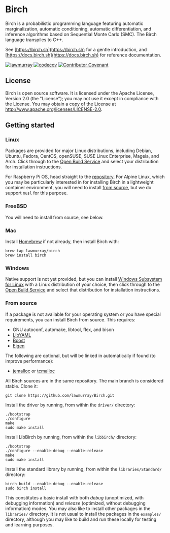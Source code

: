 # Birch

Birch is a probabilistic programming language featuring automatic
marginalization, automatic conditioning, automatic differentiation, and
inference algorithms based on Sequential Monte Carlo (SMC). The Birch language
transpiles to C++.

See [https://birch.sh](https://birch.sh) for a gentle introduction, and
[https://docs.birch.sh](https://docs.birch.sh) for reference documentation.

[![lawmurray](https://circleci.com/gh/lawmurray/Birch.svg?style=shield)](https://circleci.com/gh/lawmurray/Birch) [![codecov](https://codecov.io/gh/lawmurray/Birch/graph/badge.svg)](https://codecov.io/gh/lawmurray/Birch) [![Contributor Covenant](https://img.shields.io/badge/Contributor%20Covenant-v2.0%20adopted-ff69b4.svg)](https://github.com/lawmurray/Birch/blob/master/CODE_OF_CONDUCT.md) 


## License

Birch is open source software. It is licensed under the Apache License,
Version 2.0 (the "License"); you may not use it except in compliance with the
License. You may obtain a copy of the License at
<http://www.apache.org/licenses/LICENSE-2.0>.


## Getting started

### Linux

Packages are provided for major Linux distributions, including Debian, Ubuntu,
Fedora, CentOS, openSUSE, SUSE Linux Enterprise, Mageia, and Arch. Click
through to the [Open Build
Service](https://software.opensuse.org//download.html?project=home%3Alawmurray%3Abirch&package=birch)
and select your distribution for installation instructions.

For Raspberry Pi OS, head straight to the
[repository](https://download.opensuse.org/repositories/home:/lawmurray:/birch/).
For Alpine Linux, which you may be particularly interested in for installing
Birch in a lightweight container environment, you will need to install [from
source](#from-source), but we do support `musl` for this purpose.

### FreeBSD

You will need to install from source, see below.

### Mac

Install [Homebrew](https://brew.sh) if not already, then install Birch with:

    brew tap lawmurray/birch
    brew install birch

### Windows

Native support is not yet provided, but you can install [Windows Subsystem for
Linux](https://docs.microsoft.com/en-us/windows/wsl/install-win10) with a
Linux distribution of your choice, then click through to the [Open Build
Service](https://software.opensuse.org//download.html?project=home%3Alawmurray%3Abirch&package=birch)
and select that distribution for installation instructions.

### From source

If a package is not available for your operating system or you have special
requirements, you can install Birch from source. This requires:

  * GNU autoconf, automake, libtool, flex, and bison
  * [LibYAML](https://pyyaml.org/wiki/LibYAML)
  * [Boost](https://boost.org)
  * [Eigen](https://eigen.tuxfamily.org)

The following are optional, but will be linked in automatically if found (to
improve performance):

  * [jemalloc](http://jemalloc.net/) or
    [tcmalloc](https://gperftools.github.io/gperftools/tcmalloc.html)

All Birch sources are in the same repository. The main branch is considered
stable. Clone it:

    git clone https://github.com/lawmurray/Birch.git

Install the driver by running, from within the `driver/` directory:

    ./bootstrap
    ./configure
    make
    sudo make install

Install LibBirch by running, from within the `libbirch/` directory:

    ./bootstrap
    ./configure --enable-debug --enable-release
    make
    sudo make install

Install the standard library by running, from within the `libraries/Standard/`
directory:

    birch build --enable-debug --enable-release
    sudo birch install

This constitutes a basic install with both *debug* (unoptimized, with
debugging information) and *release* (optimized, without debugging
information) modes. You may also like to install other packages in the
`libraries/` directory. It is not usual to install the packages in the
`examples/` directory, although you may like to build and run these locally
for testing and learning purposes.
